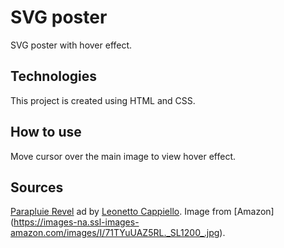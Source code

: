 # SVG poster

SVG poster with hover effect.

## Technologies
This project is created using HTML and CSS.

## How to use
Move cursor over the main image to view hover effect.

## Sources
[Parapluie Revel](https://en.wikipedia.org/wiki/Parapluie_Revel) ad by [Leonetto Cappiello](https://en.wikipedia.org/wiki/Leonetto_Cappiello). Image from [Amazon] (https://images-na.ssl-images-amazon.com/images/I/71TYuUAZ5RL._SL1200_.jpg).
